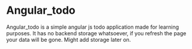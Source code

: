 Angular_todo
============
Angular_todo is a simple angular js todo application made for learning purposes.
It has no backend storage whatsoever, if you refresh the page your data will be gone. Might add storage later on.



